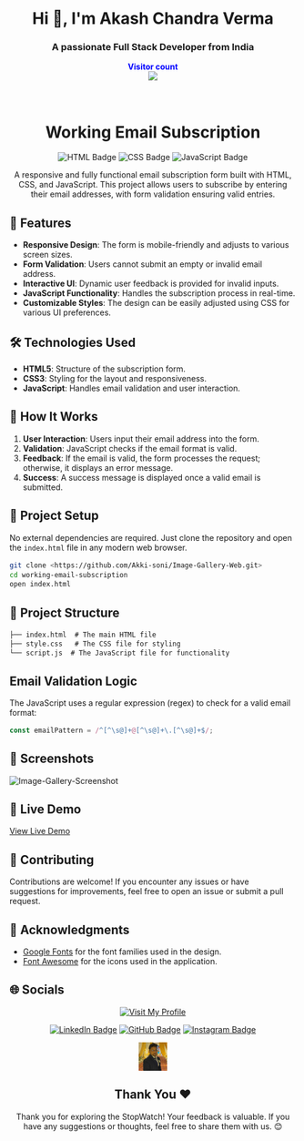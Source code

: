 <h1 align="center">Hi 👋, I'm Akash Chandra Verma</h1>
<h3 align="center">A passionate Full Stack Developer from India</h3>
<p align="center">
  <b style="color: blue;  ">Visitor count</b>
  <br>
  <a style="" href="https://github.com/Akki-soni">
  <img src="https://komarev.com/ghpvc/?username=akki-soni&label=Profile%20views&color=0e75b6&style=flat" />
  </a>
</p>
<p align="center"> <a href="https://twitter.com/" target="blank"><img src="https://img.shields.io/twitter/follow/?logo=twitter&style=for-the-badge" alt="" /></a> </p>

<h1 align="center">Working Email Subscription</h1>

<p align="center">
  <img src="https://img.shields.io/badge/HTML-E34F26?style=for-the-badge&logo=html5&logoColor=white" alt="HTML Badge">
  <img src="https://img.shields.io/badge/CSS-1572B6?style=for-the-badge&logo=css3&logoColor=white" alt="CSS Badge">
  <img src="https://img.shields.io/badge/JavaScript-F7DF1E?style=for-the-badge&logo=javascript&logoColor=black" alt="JavaScript Badge">
</p>

<p align="center">
  A responsive and fully functional email subscription form built with HTML, CSS, and JavaScript. This project allows users to subscribe by entering their email addresses, with form validation ensuring valid entries.
</p>

## 🚀 Features

- **Responsive Design**: The form is mobile-friendly and adjusts to various screen sizes.
- **Form Validation**: Users cannot submit an empty or invalid email address.
- **Interactive UI**: Dynamic user feedback is provided for invalid inputs.
- **JavaScript Functionality**: Handles the subscription process in real-time.
- **Customizable Styles**: The design can be easily adjusted using CSS for various UI preferences.

## 🛠️ Technologies Used

- **HTML5**: Structure of the subscription form.
- **CSS3**: Styling for the layout and responsiveness.
- **JavaScript**: Handles email validation and user interaction.

## 🚀 How It Works

1. **User Interaction**: Users input their email address into the form.
2. **Validation**: JavaScript checks if the email format is valid.
3. **Feedback**: If the email is valid, the form processes the request; otherwise, it displays an error message.
4. **Success**: A success message is displayed once a valid email is submitted.

## 🚀 Project Setup

No external dependencies are required. Just clone the repository and open the `index.html` file in any modern web browser.

```bash
git clone <https://github.com/Akki-soni/Image-Gallery-Web.git>
cd working-email-subscription
open index.html
```

## 🚀 Project Structure

```
├── index.html  # The main HTML file
├── style.css   # The CSS file for styling
└── script.js  # The JavaScript file for functionality
```

## Email Validation Logic

The JavaScript uses a regular expression (regex) to check for a valid email format:
```javascript
const emailPattern = /^[^\s@]+@[^\s@]+\.[^\s@]+$/;
```

## 🌟 Screenshots

![Image-Gallery-Screenshot](/images/I-G_Screenshot.png)

## 🔗 Live Demo

[View Live Demo](https://image-gallery-web-ashen.vercel.app/)

## 🤝 Contributing

Contributions are welcome! If you encounter any issues or have suggestions for improvements, feel free to open an issue or submit a pull request.

## 🙏 Acknowledgments

- [Google Fonts](https://fonts.google.com/) for the font families used in the design.
- [Font Awesome](https://fontawesome.com/) for the icons used in the application.

## 🌐 Socials

<div align="center">

[![Visit My Profile](https://img.shields.io/badge/Visit%20My%20Profile-%23121011.svg?style=for-the-badge&logo=github&logoColor=white)](https://github.com/Akki-soni)

[![LinkedIn Badge](https://img.shields.io/badge/LinkedIn-%230077B5.svg?logo=linkedin&logoColor=white)](https://www.linkedin.com/in/akashchandraverma/)
[![GitHub Badge](https://img.shields.io/badge/GitHub-%23121011.svg?style=for-the-badge&logo=github&logoColor=white)](https://github.com/Akki-soni)
[![Instagram Badge](https://img.shields.io/badge/Instagram-%23E4405F.svg?style=for-the-badge&logo=instagram&logoColor=white)](https://www.instagram.com/akki_214g/)

<a href="">
  <img src="/images/logoo.jpeg" alt="Icon" style="vertical-align:middle; width:50px; height:auto;">
</a>

## Thank You &#10084;

Thank you for exploring the StopWatch! Your feedback is valuable. If you have any suggestions or thoughts, feel free to share them with us. 😊

</div>
